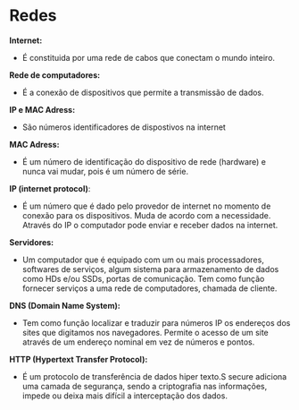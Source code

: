 <h1>Redes </h1>

**Internet:**

- É constituida por uma rede de cabos que conectam o mundo inteiro.

**Rede de computadores:**

- É a conexão de dispositivos que permite a transmissão de dados.

**IP e MAC Adress:**

- São números identificadores de dispostivos na internet

**MAC Adress:**

- É um número de identificação do dispositivo de rede (hardware) e nunca vai mudar, pois é um número de série.

**IP (internet protocol)**:

- É um número que é dado pelo provedor de internet no momento de conexão para os dispositivos. Muda de acordo com a necessidade. Através do IP o computador pode enviar e receber dados na internet.

**Servidores:**

- Um computador que é equipado com um ou mais processadores, softwares de serviços, algum sistema para armazenamento de dados como HDs e/ou SSDs, portas de comunicação. Tem como função fornecer serviços a uma rede de computadores, chamada de cliente.

**DNS (Domain Name System):**

- Tem como função localizar e traduzir para números IP os endereços dos sites que digitamos nos navegadores. Permite o acesso de um site através de um endereço nominal em vez de números e pontos.

**HTTP (Hypertext Transfer Protocol):**

- É um protocolo de transferência de dados hiper texto.S secure adiciona uma camada de segurança, sendo a criptografia nas informações, impede ou deixa mais difícil a interceptação dos dados.
